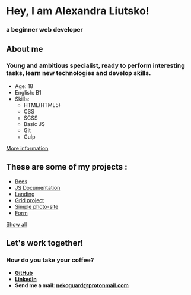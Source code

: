 # Hey, I am Alexandra Liutsko!
### a beginner web developer

## About me
### Young and ambitious specialist, ready to perform interesting tasks, learn new technologies and develop skills.
* Age: 18
* English: B1
* Skills:
  * HTML(HTML5)
  * CSS
  * SCSS
  * Basic JS
  * Git
  * Gulp

[More information](https://www.linkedin.com/in/alexandra-liutsko-6a4720212/)

## These are some of my projects :
* [Bees](https://nekoguard.github.io/bees/)
* [JS Documentation](https://nekoguard.github.io/JS-Documentation/)
* [Landing](https://nekoguard.github.io/Landing/)
* [Grid project](https://github.com/Nekoguard/learn-grid)
* [Simple photo-site](https://nekoguard.github.io/Simple-site/)
* [Form](https://nekoguard.github.io/fcc-form/)

[Show all](https://github.com/Nekoguard)

## Let's work together!
### How do you take your coffee?

* **[GitHub](https://github.com/Nekoguard)**
* **[LinkedIn](https://www.linkedin.com/in/alexandra-liutsko-6a4720212/)**
* **Send me a mail: nekoguard@protonmail.com**